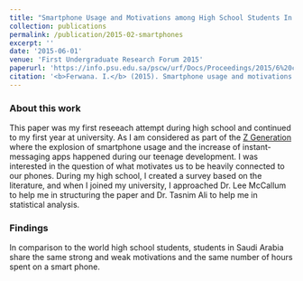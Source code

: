 ```yaml
---
title: "Smartphone Usage and Motivations among High School Students In Saudi Arabia "
collection: publications
permalink: /publication/2015-02-smartphones
excerpt: ''
date: '2015-06-01'
venue: 'First Undergraduate Research Forum 2015'
paperurl: 'https://info.psu.edu.sa/pscw/urf/Docs/Proceedings/2015/6%20complete.pdf'
citation: '<b>Ferwana. I.</b> (2015). Smartphone usage and motivations among high-school students in Saudi Arabia. In the Proceedings of the First Undergraduate Research Forum at Prince Sultan University. Riyadh, Saudi Arabia. Available at (https://info.psu.edu.sa/pscw/urf/Forum_Proceedings.aspx)'
---
```

### About this work
This paper was my first reseeach attempt during high school and continued to my first year at university. As I am considered as part of the [Z Generation](https://web.archive.org/web/20201007224353/https://www.businessinsider.com/generation-z) where the explosion of smartphone usage and the increase of instant-messaging apps happened during our teenage development. I was interested in the question of what motivates us to be heavily connected to our phones. During my high school, I created a survey based on the literature, and when I joined my university, I approached Dr. Lee McCallum to help me in structuring the paper and Dr. Tasnim Ali to help me in statistical analysis.

### Findings
In comparison to the world high school students, students in Saudi Arabia share the same strong and weak motivations and the same number of hours spent on a smart phone.
